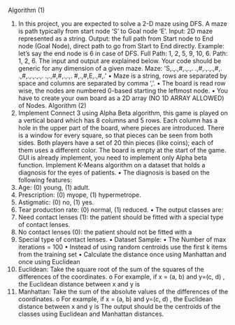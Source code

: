 Algorithm (1)
1. In this project, you are expected to solve a 2-D maze using DFS. A maze is path typically from start node ‘S’ to Goal node ‘E’.
Input: 2D maze represented as a string.
Output: the full path from Start node to End node (Goal Node), direct path to go from Start to End directly.
Example: let’s say the end node is 6 in case of DFS.
Full Path: 1, 2, 5, 9, 10, 6.
Path: 1, 2, 6.
The input and output are explained below. Your code should be generic for any dimension of a given maze.
Maze: 'S,.,.,#,.,.,. .,#,.,.,.,#,. .,#,.,.,.,.,. .,.,#,#,.,.,. #,.,#,E,.,#,.' •
Maze is a string, rows are separated by space and columns are separated by comma ‘,’. • 
The board is read row wise, the nodes are numbered 0-based starting the leftmost node. • 
You have to create your own board as a 2D array (NO 1D ARRAY ALLOWED) of Nodes.
Algorithm (2)
2. Implement Connect 3 using Alpha Beta algorithm, this game is played on a vertical board which has 8 columns and 5 rows. 
Each column has a hole in the upper part of the board, where pieces are introduced. 
There is a window for every square, so that pieces can be seen from both sides.
Both players have a set of 20 thin pieces (like coins); each of them uses a different color. 
The board is empty at the start of the game. GUI is already implement, you need to implement only Alpha beta function.
Implement K-Means algorithm on a dataset that holds a diagnosis for the eyes of patients.
• The diagnosis is based on the following features:
1. Age: (0) young, (1) adult.
2. Prescription: (0) myope, (1) hypermetrope.
3. Astigmatic: (0) no, (1) yes.
4. Tear production rate: (0) normal, (1) reduced.
• The output classes are:
1. Need contact lenses (1): the patient should be fitted with a special type of contact lenses.
2. No contact lenses (0): the patient should not be fitted with a
3. Special type of contact lenses.
• Dataset Sample:
• The Number of max iterations = 100
• Instead of using random centroids use the first k items from the training set
• Calculate the distance once using Manhattan and once using Euclidean
1. Euclidean: Take the square root of the sum of the squares of the differences of the coordinates. o For example, if x = (a, b) and y=(c, d) , the Euclidean distance between x and y is
2. Manhattan: Take the sum of the absolute values of the differences of the coordinates. o For example, if x = (a, b) and y=(c, d) , the Euclidean distance between x and y is
The output should be the centroids of the classes using Euclidean and Manhattan distances.
